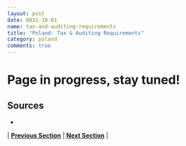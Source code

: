 ```yaml
---
layout: post
date: 0031-10-01
name: tax-and-auditing-requirements
title: "Poland: Tax & Auditing Requirements"
category: poland
comments: true
---
```


# Page in progress, stay tuned!

Sources 
---
- 

| **[Previous Section]( https://neo-project.github.io/global-blockchain-compliance-hub//poland/poland-team-member-nationality-requirements.html)** | **[Next Section]( https://neo-project.github.io/global-blockchain-compliance-hub//poland/poland-governing-by-law.html)** |
